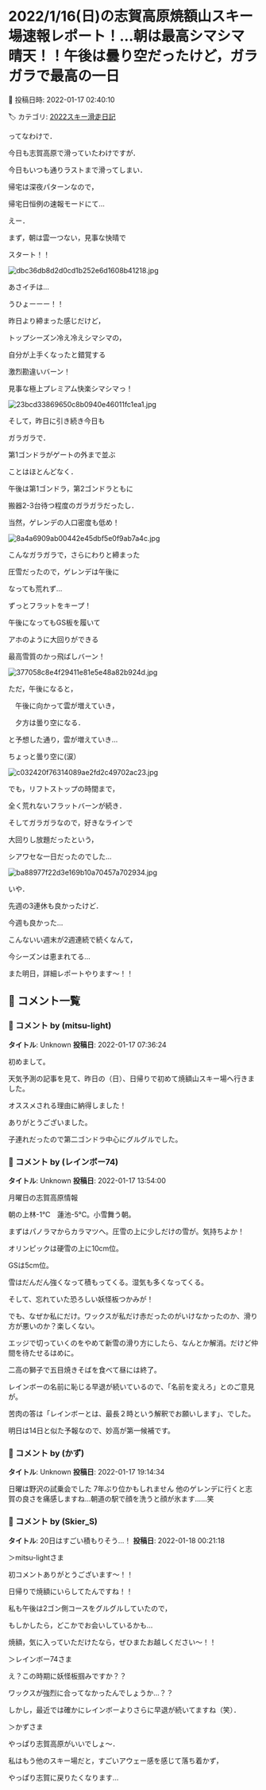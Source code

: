 # 2022/1/16(日)の志賀高原焼額山スキー場速報レポート！…朝は最高シマシマ晴天！！午後は曇り空だったけど，ガラガラで最高の一日

📅 投稿日時: 2022-01-17 02:40:10

🏷️ カテゴリ: [2022スキー滑走日記](cc9cb73e4320f6a97af6fccc37587a61a.md)

ってなわけで．


今日も志賀高原で滑っていたわけですが．


今日もいつも通りラストまで滑ってしまい．


帰宅は深夜パターンなので，


帰宅日恒例の速報モードにて…





えー．


まず，朝は雲一つない，見事な快晴で


スタート！！




![dbc36db8d2d0cd1b252e6d1608b41218.jpg](images/dbc36db8d2d0cd1b252e6d1608b41218.jpg)







あさイチは…


うひょーーー！！


昨日より締まった感じだけど，


トップシーズン冷え冷えシマシマの，


自分が上手くなったと錯覚する


激烈勘違いバーン！


見事な極上プレミアム快楽シマシマっ！




![23bcd33869650c8b0940e46011fc1ea1.jpg](images/23bcd33869650c8b0940e46011fc1ea1.jpg)







そして，昨日に引き続き今日も


ガラガラで．


第1ゴンドラがゲートの外まで並ぶ


ことはほとんどなく．


午後は第1ゴンドラ，第2ゴンドラともに


搬器2-3台待つ程度のガラガラだったし．


当然，ゲレンデの人口密度も低め！




![8a4a6909ab00442e45dbf5e0f9ab7a4c.jpg](images/8a4a6909ab00442e45dbf5e0f9ab7a4c.jpg)







こんなガラガラで，さらにわりと締まった


圧雪だったので，ゲレンデは午後に


なっても荒れず…


ずっとフラットをキープ！


午後になってもGS板を履いて


アホのように大回りができる


最高雪質のかっ飛ばしバーン！




![377058c8e4f29411e81e5e48a82b924d.jpg](images/377058c8e4f29411e81e5e48a82b924d.jpg)







ただ，午後になると，


　午後に向かって雲が増えていき，


　夕方は曇り空になる．


と予想した通り，雲が増えていき…


ちょっと曇り空に(涙）




![c032420f76314089ae2fd2c49702ac23.jpg](images/c032420f76314089ae2fd2c49702ac23.jpg)







でも，リフトストップの時間まで，


全く荒れないフラットバーンが続き．


そしてガラガラなので，好きなラインで


大回りし放題だったという，


シアワセな一日だったのでした…




![ba88977f22d3e169b10a70457a702934.jpg](images/ba88977f22d3e169b10a70457a702934.jpg)







いや．


先週の3連休も良かったけど．


今週も良かった…


こんないい週末が2週連続で続くなんて，


今シーズンは恵まれてる…





また明日，詳細レポートやります～！！

## 💬 コメント一覧

### 💬 コメント by (mitsu-light)
**タイトル**: Unknown
**投稿日**: 2022-01-17 07:36:24

初めまして。

天気予測の記事を見て、昨日の（日）、日帰りで初めて焼額山スキー場へ行きました。

オススメされる理由に納得しました！

ありがとうございました。

子連れだったので第二ゴンドラ中心にグルグルでした。

### 💬 コメント by (レインボー74)
**タイトル**: Unknown
**投稿日**: 2022-01-17 13:54:00

月曜日の志賀高原情報

朝の上林-1℃　蓮池-5℃。小雪舞う朝。

まずはパノラマからカラマツヘ。圧雪の上に少しだけの雪が。気持ちよか！

オリンピックは硬雪の上に10cm位。

GSは5cm位。

雪はだんだん強くなって積もってくる。湿気も多くなってくる。

そして、忘れていた恐ろしい妖怪板つかみが！

でも、なぜか私にだけ。ワックスが私だけ赤だったのがいけなかったのか、滑り方が悪いのか？楽しくない。

エッジで切っていくのをやめて新雪の滑り方にしたら、なんとか解消。だけど仲間を待たせるはめに。

二高の獅子で五目焼きそばを食べて昼には終了。

レインボーの名前に恥じる早退が続いているので、「名前を変えろ」とのご意見が。

苦肉の答は「レインボーとは、最長２時という解釈でお願いします」、でした。

明日は14日と似た予報なので、妙高が第一候補です。

### 💬 コメント by (かず)
**タイトル**: Unknown
**投稿日**: 2022-01-17 19:14:34

日曜は野沢の試乗会でした  7年ぶり位かもしれません  他のゲレンデに行くと志賀の良さを痛感しますね…朝道の駅で顔を洗うと顔が氷ます……笑

### 💬 コメント by (Skier_S)
**タイトル**: 20日はすごい積もりそう…！
**投稿日**: 2022-01-18 00:21:18

＞mitsu-lightさま

初コメントありがとうございます～！！

日帰りで焼額にいらしてたんですね！！

私も午後は2ゴン側コースをグルグルしていたので，

もしかしたら，どこかでお会いしているかも…

焼額，気に入っていただけたなら，ぜひまたお越しください～！！



＞レインボー74さま

え？この時期に妖怪板掴みですか？？

ワックスが強烈に合ってなかったんでしょうか…？？

しかし，最近では確かにレインボーよりさらに早退が続いてますね（笑）．



＞かずさま

やっぱり志賀高原がいいでしょ～．

私はもう他のスキー場だと，すごいアウェー感を感じて落ち着かず，

やっぱり志賀に戻りたくなります…

